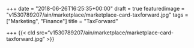 +++
date = "2018-06-26T16:25:35+00:00"
draft = true
featuredimage = "v1530789207/ain/marketplace/marketplace-card-taxforward.jpg"
tags = ["Marketing", "Finance"]
title = "TaxForward"

+++
{{< cld src=“v1530789207/ain/marketplace/marketplace-card-taxforward.jpg” >}}